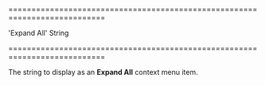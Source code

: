 <!--**
/*-------------------------------------------
    Auto-generated file. Do not modify.
-------------------------------------------

**-->
===========================================================================
<!--default-->'Expand All'<!--/default-->
<!--type-->String<!--/type-->
===========================================================================

<!--shortDescription-->
The string to display as an **Expand All** context menu item.
<!--/shortDescription-->

<!--fullDescription-->

<!--/fullDescription-->